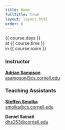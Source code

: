 ```yaml
---
title: Home
fulltitle: true
layout: layout.html
order: 0
---
```

{{ course.days }}  
at {{ course.time }}  
in {{ course.room }}

### Instructor

[**Adrian Sampson**][adrian]  
<asampson@cs.cornell.edu>

### Teaching Assistants

[**Steffen Smolka**][steffen]  
<smolka@cs.cornell.edu>

**Daniel Sainati**  
<dhs253@cornell.edu>

[adrian]: http://www.cs.cornell.edu/~asampson/
[steffen]: http://www.cs.cornell.edu/~smolka/
